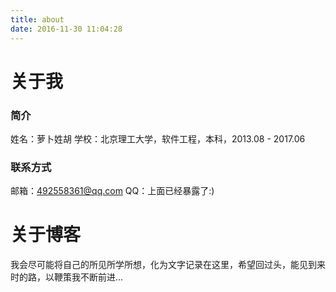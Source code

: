 ```yaml
---
title: about
date: 2016-11-30 11:04:28
---
```


# 关于我

### 简介

姓名：萝卜姓胡
学校：北京理工大学，软件工程，本科，2013.08 - 2017.06

### 联系方式

邮箱：492558361@qq.com
QQ：上面已经暴露了:)

# 关于博客

我会尽可能将自己的所见所学所想，化为文字记录在这里，希望回过头，能见到来时的路，以鞭策我不断前进...

